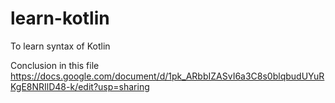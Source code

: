 # learn-kotlin
To learn syntax of Kotlin

Conclusion in this file
https://docs.google.com/document/d/1pk_ARbbIZASvI6a3C8s0blqbudUYuRKgE8NRIlD48-k/edit?usp=sharing